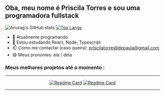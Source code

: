 ## Oba, meu nome é Priscila Torres e sou uma programadora fullstack

![Anurag's GitHub stats](https://github-readme-stats.vercel.app/api?username=PrieTorres&show_icons=true&theme=radical)
[![Top Langs](https://github-readme-stats.vercel.app/api/top-langs/?username=PrieTorres&layout=compact)](https://github.com/PrieTorres?tab=repositories)

- 🔭 Atualmente programando
- 🌱 Estou estudando React, Node, Typescript
- 📫 Como me contactar (caso queira): priscilatorresbdepaula@gmail.com
- 😄 Meus pronomes: ela / dela

### Meus melhores projetos até o momento :
<hr>
<div align="center">

 [![Readme Card](https://github-readme-stats.vercel.app/api/pin/?username=PrieTorres&repo=Ramen-commerce)](https://github.com/PrieTorres/Ramen-commerce)
 [![Readme Card](https://github-readme-stats.vercel.app/api/pin/?username=PrieTorres&repo=space-warrior)](https://github.com/PrieTorres/space-warrior)
 
</div>

<hr>

